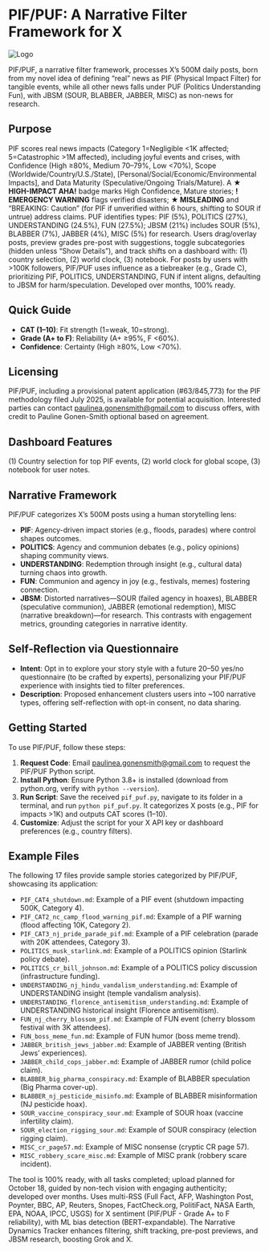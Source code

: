 # PIF/PUF: A Narrative Filter Framework for X

![Logo](logo.png) <!-- Placeholder for future logo -->

PIF/PUF, a narrative filter framework, processes X’s 500M daily posts, born from my novel idea of defining “real” news as PIF (Physical Impact Filter) for tangible events, while all other news falls under PUF (Politics Understanding Fun), with JBSM (SOUR, BLABBER, JABBER, MISC) as non-news for research.

## Purpose
PIF scores real news impacts (Category 1=Negligible <1K affected; 5=Catastrophic >1M affected), including joyful events and crises, with Confidence (High ≥80%, Medium 70–79%, Low <70%), Scope (Worldwide/Country/U.S./State), [Personal/Social/Economic/Environmental Impacts], and Data Maturity (Speculative/Ongoing Trials/Mature). A **★ HIGH-IMPACT AHA!** badge marks High Confidence, Mature stories; **! EMERGENCY WARNING** flags verified disasters; **★ MISLEADING** and “BREAKING: Caution” (for PIF if unverified within 6 hours, shifting to SOUR if untrue) address claims. PUF identifies types: PIF (5%), POLITICS (27%), UNDERSTANDING (24.5%), FUN (27.5%); JBSM (21%) includes SOUR (5%), BLABBER (7%), JABBER (4%), MISC (5%) for research. Users drag/overlay posts, preview grades pre-post with suggestions, toggle subcategories (hidden unless “Show Details”), and track shifts on a dashboard with: (1) country selection, (2) world clock, (3) notebook. For posts by users with >100K followers, PIF/PUF uses influence as a tiebreaker (e.g., Grade C), prioritizing PIF, POLITICS, UNDERSTANDING, FUN if intent aligns, defaulting to JBSM for harm/speculation. Developed over months, 100% ready.

## Quick Guide
- **CAT (1–10)**: Fit strength (1=weak, 10=strong).
- **Grade (A+ to F)**: Reliability (A+ ≥95%, F <60%).
- **Confidence**: Certainty (High ≥80%, Low <70%).

## Licensing
PIF/PUF, including a provisional patent application (#63/845,773) for the PIF methodology filed July 2025, is available for potential acquisition. Interested parties can contact paulinea.gonensmith@gmail.com to discuss offers, with credit to Pauline Gonen-Smith optional based on agreement.

## Dashboard Features
(1) Country selection for top PIF events, (2) world clock for global scope, (3) notebook for user notes.

## Narrative Framework
PIF/PUF categorizes X’s 500M posts using a human storytelling lens:
- **PIF**: Agency-driven impact stories (e.g., floods, parades) where control shapes outcomes.
- **POLITICS**: Agency and communion debates (e.g., policy opinions) shaping community views.
- **UNDERSTANDING**: Redemption through insight (e.g., cultural data) turning chaos into growth.
- **FUN**: Communion and agency in joy (e.g., festivals, memes) fostering connection.
- **JBSM**: Distorted narratives—SOUR (failed agency in hoaxes), BLABBER (speculative communion), JABBER (emotional redemption), MISC (narrative breakdown)—for research.
This contrasts with engagement metrics, grounding categories in narrative identity.

## Self-Reflection via Questionnaire
- **Intent**: Opt in to explore your story style with a future 20–50 yes/no questionnaire (to be crafted by experts), personalizing your PIF/PUF experience with insights tied to filter preferences.
- **Description**: Proposed enhancement clusters users into ~100 narrative types, offering self-reflection with opt-in consent, no data sharing.

## Getting Started
To use PIF/PUF, follow these steps:
1. **Request Code**: Email paulinea.gonensmith@gmail.com to request the PIF/PUF Python script.
2. **Install Python**: Ensure Python 3.8+ is installed (download from python.org, verify with `python --version`).
3. **Run Script**: Save the received `pif_puf.py`, navigate to its folder in a terminal, and run `python pif_puf.py`. It categorizes X posts (e.g., PIF for impacts >1K) and outputs CAT scores (1–10).
4. **Customize**: Adjust the script for your X API key or dashboard preferences (e.g., country filters).

## Example Files
The following 17 files provide sample stories categorized by PIF/PUF, showcasing its application:
- `PIF_CAT4_shutdown.md`: Example of a PIF event (shutdown impacting 500K, Category 4).
- `PIF_CAT2_nc_camp_flood_warning_pif.md`: Example of a PIF warning (flood affecting 10K, Category 2).
- `PIF_CAT3_nj_pride_parade_pif.md`: Example of a PIF celebration (parade with 20K attendees, Category 3).
- `POLITICS_musk_starlink.md`: Example of a POLITICS opinion (Starlink policy debate).
- `POLITICS_cr_bill_johnson.md`: Example of a POLITICS policy discussion (infrastructure funding).
- `UNDERSTANDING_nj_hindu_vandalism_understanding.md`: Example of UNDERSTANDING insight (temple vandalism analysis).
- `UNDERSTANDING_florence_antisemitism_understanding.md`: Example of UNDERSTANDING historical insight (Florence antisemitism).
- `FUN_nj_cherry_blossom_pif.md`: Example of FUN event (cherry blossom festival with 3K attendees).
- `FUN_boss_meme_fun.md`: Example of FUN humor (boss meme trend).
- `JABBER_british_jews_jabber.md`: Example of JABBER venting (British Jews’ experiences).
- `JABBER_child_cops_jabber.md`: Example of JABBER rumor (child police claim).
- `BLABBER_big_pharma_conspiracy.md`: Example of BLABBER speculation (Big Pharma cover-up).
- `BLABBER_nj_pesticide_misinfo.md`: Example of BLABBER misinformation (NJ pesticide hoax).
- `SOUR_vaccine_conspiracy_sour.md`: Example of SOUR hoax (vaccine infertility claim).
- `SOUR_election_rigging_sour.md`: Example of SOUR conspiracy (election rigging claim).
- `MISC_cr_page57.md`: Example of MISC nonsense (cryptic CR page 57).
- `MISC_robbery_scare_misc.md`: Example of MISC prank (robbery scare incident).

The tool is 100% ready, with all tasks completed; upload planned for October 18, guided by non-tech vision with engaging authenticity; developed over months. Uses multi-RSS (Full Fact, AFP, Washington Post, Poynter, BBC, AP, Reuters, Snopes, FactCheck.org, PolitiFact, NASA Earth, EPA, NOAA, IPCC, USGS) for X sentiment (PIF/PUF - Grade A+ to F reliability), with ML bias detection (BERT-expandable). The Narrative Dynamics Tracker enhances filtering, shift tracking, pre-post previews, and JBSM research, boosting Grok and X.
